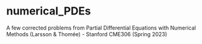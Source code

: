# numerical_PDEs
A few corrected problems from Partial Differential Equations with Numerical Methods (Larsson &amp; Thomée) - Stanford CME306 (Spring 2023)
